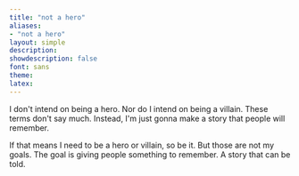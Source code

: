 ```yaml
---
title: "not a hero"
aliases:
- "not a hero"
layout: simple
description: 
showdescription: false
font: sans
theme: 
latex: 
---
```


I don't intend on being a hero. Nor do I intend on being a villain. These terms don't say much. Instead, I'm just gonna make a story that people will remember.

If that means I need to be a hero or villain, so be it. But those are not my goals. The goal is giving people something to remember. A story that can be told.

